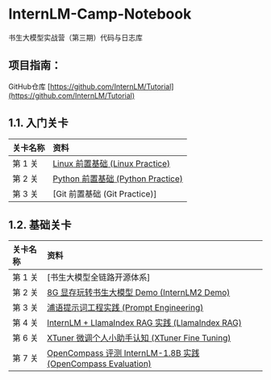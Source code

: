 # InternLM-Camp-Notebook

书生大模型实战营（第三期）代码与日志库


## 项目指南：
GitHub仓库 [https://github.com/InternLM/Tutorial](https://github.com/InternLM/Tutorial)

## 1.1. 入门关卡

|关卡名称|资料|
|:-----|:----|
|第 1 关|[Linux 前置基础 (Linux Practice)](L0/Linux/)|
|第 2 关|[Python 前置基础 (Python Practice)](L0/python/)|
|第 3 关|[Git 前置基础 (Git Practice)]|

## 1.2. 基础关卡

|关卡名称|资料|
|:-----|:----|
|第 1 关| [书生大模型全链路开源体系] |
|第 2 关| [8G 显存玩转书生大模型 Demo (InternLM2 Demo)](L1/Demo/) |
|第 3 关| [浦语提示词工程实践 (Prompt  Engineering)](L1/Prompt/) |
|第 4 关| [InternLM + LlamaIndex RAG 实践 (LlamaIndex RAG)](L1/LlamaIndex/)|
|第 6 关| [XTuner 微调个人小助手认知 (XTuner Fine Tuning)](L1/Xtuner) |
|第 7 关| [OpenCompass 评测 InternLM-1.8B 实践 (OpenCompass Evaluation)](L1/OpenCompass/) |

